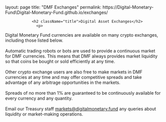 layout: page
title: "DMF Exchanges"
permalink: https://Digital-Monetary-Fund\Digital-Monetary-Fund.github.io/exchanges/

                <h2 className="title">Digital Asset Exchanges</h2>
                  <p>
Digital Monetary Fund currencies are available on many crypto exchanges, including those listed below.<br /><br />
Automatic trading robots or bots are used to provide a continuous market for DMF currencies. This means that DMF always provides market liquidity so that coins be bought or sold efficiently at any time.<br /><br />
Other crypto exchange users are also free to make markets in DMF currencies at any time and may offer competitive spreads and take advantage of any arbitrage opportunities in the markets.<br />	<br />
Spreads of no more than 1% are guaranteed to be continuously available for every currency and any quantity.<br /><br />
Email our Treasury staff <a href="mailto: markets@digitalmonetary.fund">markets@digitalmonetary.fund</a> any queries about liquidity or market-making operations.<br />
                </p>    




